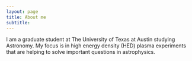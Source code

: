 ```yaml
---
layout: page
title: About me
subtitle: 
---
```


I am a graduate student at The University of Texas at Austin studying Astronomy. My focus is in high energy density (HED) plasma experiments that are helping to solve important questions in astrophysics. 
